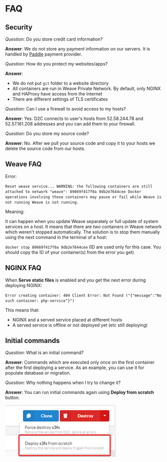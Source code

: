# FAQ

## Security

*Question*: Do you store credit card information?

**Answer**: We do not store any payment information on our servers. It is handled by [Paddle](https://paddle.com/) payment provider.

*Question*: How do you protect my websites/apps?

**Answer**:

- We do not put `git` folder to a website directory
- All containers are run in Weave Private Network. By default, only NGINX and HAProxy have access from the Internet
- There are different settings of TLS certificates

*Question*: Can I use a firewall to avoid access to my hosts?

**Answer**: Yes. D2C connects to user's hosts from 52.58.244.78 and 52.57.161.208 addresses and you can add them to your firewall.

*Question*: Do you store my source code?

**Answer**: No. After we pull your source code and copy it to your hosts we delete the source code from our hosts.

## Weave FAQ

Error:

`Reset weave service... WARNING: the following containers are still attached to network "weave": 89669f417f0a 9db2e7644cee Docker operations involving those containers may pause or fail while Weave is not running Weave is not running.`

Meaning:

It can happen when you update Weave separately or full update of system services on a host. It means that there are two containers in Weave network which weren't stopped automatically. The solution is to stop them manually using the next command in the terminal of a host:

`docker stop 89669f417f0a 9db2e7644cee` (ID are used only for this case. You should copy the ID of your container(s) from the error you get)

## NGINX FAQ

When **Serve static files** is enabled and you get the next error during deploying NGINX:

`Error creating container: 404 Client Error: Not Found ("{"message":"No such container: php-service"}")`

This means that:

- NGINX and a served service placed at different hosts
- A served service is offline or not deployed yet (etc still deploying)

## Initial commands

*Question*: What is an initial command?

**Answer**: Commands which are executed only once on the first container after the first deploying a service. As an example, you can use it for populate database or migration.

*Question*: Why nothing happens when I try to change it?

**Answer**: You can run initial commands again using **Deploy from scratch** button.

![Deploy from scratch](../img/new_interface/deploy_from_scratch.png)
